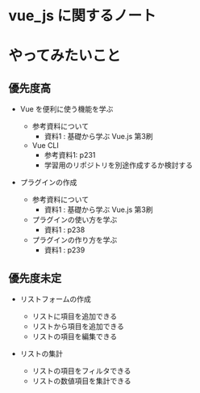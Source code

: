 # vue_js に関するノート

# やってみたいこと

## 優先度高

* Vue を便利に使う機能を学ぶ
  * 参考資料について
    * 資料1 : 基礎から学ぶ Vue.js 第3刷
  * Vue CLI
    * 参考資料1: p231
    * 学習用のリポジトリを別途作成するか検討する

* プラグインの作成
  * 参考資料について
    * 資料1 : 基礎から学ぶ Vue.js 第3刷
  * プラグインの使い方を学ぶ
    * 資料1 : p238
  * プラグインの作り方を学ぶ
    * 資料1 : p239

## 優先度未定

* リストフォームの作成
  * リストに項目を追加できる
  * リストから項目を追加できる 
  * リストの項目を編集できる

* リストの集計
  * リストの項目をフィルタできる
  * リストの数値項目を集計できる
